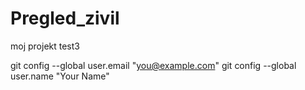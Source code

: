 # Pregled_zivil
moj projekt
test3

  git config --global user.email "you@example.com"
  git config --global user.name "Your Name"